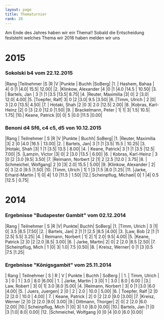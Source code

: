 ```yaml
---
layout: page
title: Thematurnier
rank: 20
---
```


Am Ende des Jahres haben wir ein Thema!! Sobald  die Entscheidung feststeht
welches Thema wir 2016 haben melden wir uns

# 2015

### Sokolski b4 vom 22.12.2015

|Rang  |Teilnehmer  |S |R |V |Punkte | Buchh |SoBerg|
|1. | Hashem, Bahaa         |  4| 0 |1 |4.0| 15.5|  12.00|
|2.  |Klinkow, Alexander           |4 |0 |1 |4.0 |14.5 | 10.50|
|3. | Bartels, Jan   |         3 |1 |1 |3.5 |13.5|  8.75|
|4.  |Reuter, Maximilia           |3| 0| 2 |3.0| 12.0|  4.00|
|5.  |Toepfer, Ralf|           3| 0 |2 |3.0| 9.5 |3.50|
|6.  |Timm, Ulrich           | 2 |0| 3 |2.0 |13.5|  4.50|
|7. | Hotaki, Shah            |2 |0 3| 2.0 |12.5|  2.00|
|8.  |Kobras, Karl-Heinz           |2| 0 |3 |2.0 |12.0  |1.50|
|9. | Brackelmann, Peter |          1| 1| 3| 1.5| 10.5|  1.75|
|10.| Keane, Patrick            |0| 0| 5 |0.0 |11.5  |0.00|

### Benoni  d4 Sf6, c4 c5, d5 von 10.12.2015

|Rang | Teilnehmer |   S |R |V |Punkte | Buchh| SoBerg|
|1.  |Reuter, Maximilia           |3| 2 |0 |4.0 |16.5 | 13.00|
|2. | Bartels, Jan|            3 |1 |1 |3.5| 15.5 | 10.25|
|3.  |Hotaki, Shah            |3| 1 |1 |3.5| 13.5 | 8.00|
|4. | Keane, Patrick|            3 |1 |1 |3.5 |12.5|  7.00|
|5.  |Lamzin, Victor            |3| 0| 2 |3.0 |13.5 | 6.00|
|6. | Kobras, Karl-Heinz |          3 |0 |2 |3.0 |9.5| 3.50|
|7.  |Reimann, Norbert            |2 |1| 2 |2.5 |12.0 | 3.75|
|8. | Schmeichel, Wolfgang|           2 |0 |3| 2.0| 15.5 | 5.00|
|9.  |Klinkow, Alexander          | 2| 0| 3 |2.0 |9.5 |1.50|
|10. |Timm, Ulrich |           1| 1 |3 |1.5 |8.0 |1.25|
|11. |Jarke, Erhard-Martin          | 1| 0| 4| 1.0 |11.5 | 1.50|
|12.| Scheinpflug, Michael|           0| 1 |4| 0.5 |12.5 | 0.75|


# 2014

### Ergebnisse "Budapester Gambit" vom 02.12.2014

|Rang | Teilnehmer  |  S |R |V| Punkte|  Buchh| SoBerg|
|1.  |Timm, Ulrich           | 3 |1| 0| 3.5 |8.5 |7.50|
|2. | Bartels, Jan|            2 |1 |1 |2.5 |8.5 |4.00|
|3.  |Law, Bob            |2 |1 |1 |2.5| 5.5| 3.25|
|4. | Reimann, Norbert |           1| 2| 1| 2.0| 9.5| 4.00|
|5.  |Keane, Patrick            |2 |0 |2 |2.0 |8.5| 3.00|
|6. | Jarke, Martin|           2| 0| 2 |2.0 |8.5 |2.50|
|7.  |Scheinpflug, Mich          | 1 |0| 3| 1.0| 7.5 |0.50|
|8. | Kreisz, Werner|            0 |1 |3 |0.5 |7.5 |1.25|

### Ergebnisse "Königsgambit" vom 25.11.2014

| Rang | Teilnehmer |   S | R | V | Punkte | Buchh | SoBerg |
| 1. | Timm, Ulrich |           3 | 0 | 1 | 3.0 | 8.0 |6.00|
| 1.  | Jarke, Martin          | 3 |0| 1 | 3.0 | 8.0 | 6.00 |
|3.|  Law, Robert |           3| 0| 1| 3.0 |8.0 |5.00|
|4.  |Reimann, Norbert           | 3| 0 |1 |3.0 |6.0 |4.00|
|5. | Juers, Juergen|            2 |0 | 2 | 2.0 | 10.0 |  5.00|
|6. |  Toepfer, Ralf           |2 |0 |2 |2.0 | 10.0  | 4.00|
| 7. | Keane, Patrick           | 2| 0 |2 |2.0 |9.0 |3.00|
|7.  |Kreisz, Werner            |2 |0 |2 |2.0 |9.0| 3.00|
|9.|  Dittmann, Thorger|           2| 0| 2 |2.0 |6.0 |2.00|
|10.| Scheinpflug, Mich           |1 |0| 3| 1.0 |8.0 |0.00|
|10.| Bartels, Jan            |1 |0 |3 |1.0| 8.0| 0.00|
|12. |Schmeichel, Wolfgang           |0 |0 |4 |0.0 |6.0 |0.00|

